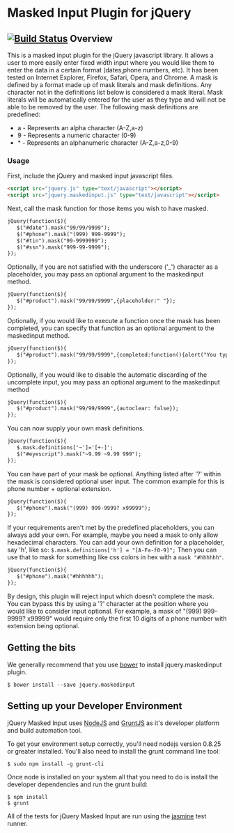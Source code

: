 Masked Input Plugin for jQuery
==============================
[![Build Status](https://travis-ci.org/digitalBush/jquery.maskedinput.png)](https://travis-ci.org/digitalBush/jquery.maskedinput)
Overview
--------
This is a masked input plugin for the jQuery javascript library. It allows a user to more easily enter fixed width input where you would like them to enter the data in a certain format (dates,phone numbers, etc). It has been tested on Internet Explorer, Firefox, Safari, Opera, and Chrome.  A mask is defined by a format made up of mask literals and mask definitions. Any character not in the definitions list below is considered a mask literal. Mask literals will be automatically entered for the user as they type and will not be able to be removed by the user. The following mask definitions are predefined:

* a - Represents an alpha character (A-Z,a-z)
* 9 - Represents a numeric character (0-9)
* \* - Represents an alphanumeric character (A-Z,a-z,0-9)

### Usage
First, include the jQuery and masked input javascript files.

```html
<script src="jquery.js" type="text/javascript"></script>
<script src="jquery.maskedinput.js" type="text/javascript"></script>
```

Next, call the mask function for those items you wish to have masked.

```html
jQuery(function($){
   $("#date").mask("99/99/9999");
   $("#phone").mask("(999) 999-9999");
   $("#tin").mask("99-9999999");
   $("#ssn").mask("999-99-9999");
});
```

Optionally, if you are not satisfied with the underscore ('_') character as a placeholder, you may pass an optional argument to the maskedinput method.

```html
jQuery(function($){
   $("#product").mask("99/99/9999",{placeholder:" "});
});
```

Optionally, if you would like to execute a function once the mask has been completed, you can specify that function as an optional argument to the maskedinput method.

```html
jQuery(function($){
   $("#product").mask("99/99/9999",{completed:function(){alert("You typed the following: "+this.val());}});
});
```

Optionally, if you would like to disable the automatic discarding of the uncomplete input, you may pass an optional argument to the maskedinput method
```html
jQuery(function($){
   $("#product").mask("99/99/9999",{autoclear: false});
});
```

You can now supply your own mask definitions.
```html
jQuery(function($){
   $.mask.definitions['~']='[+-]';
   $("#eyescript").mask("~9.99 ~9.99 999");
});
```

You can have part of your mask be optional. Anything listed after '?' within the mask is considered optional user input. The common example for this is phone number + optional extension.

```html
jQuery(function($){
   $("#phone").mask("(999) 999-9999? x99999");
});
```

If your requirements aren't met by the predefined placeholders, you can always add your own. For example, maybe you need a mask to only allow hexadecimal characters. You can add your own definition for a placeholder, say 'h', like so: `$.mask.definitions['h'] = "[A-Fa-f0-9]";` Then you can use that to mask for something like css colors in hex with a `mask "#hhhhhh"`.

```html
jQuery(function($){
   $("#phone").mask("#hhhhhh");
});
```


By design, this plugin will reject input which doesn't complete the mask. You can bypass this by using a '?' character at the position where you would like to consider input optional. For example, a mask of "(999) 999-9999? x99999" would require only the first 10 digits of a phone number with extension being optional.


Getting the bits
----------------
We generally recommend that you use [bower](http://bower.io) to install jquery.maskedinput plugin.

    $ bower install --save jquery.maskedinput


Setting up your Developer Environment
-------------------------------------
jQuery Masked Input uses [NodeJS](http://www.nodejs.org) and [GruntJS](http://www.gruntjs.com) as it's developer platform and build automation tool.

To get your environment setup correctly, you'll need nodejs version 0.8.25 or greater installed. You'll also need to install the grunt command line tool:

    $ sudo npm install -g grunt-cli

Once node is installed on your system all that you need to do is install the developer dependencies and run the grunt build:

    $ npm install
    $ grunt

All of the tests for jQuery Masked Input are run using the [jasmine](http://jasmine.github.io/) test runner.
